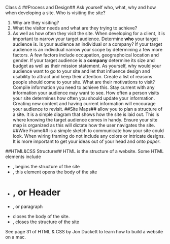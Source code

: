 Class 4
##Process and Design##
Ask yourself who, what, why and how when developing a site. 
Who is visiting the site?
1. Why are they visiting?
1. What the visitor needs and what are they trying to achieve?
1. As well as how often they visit the site.
When developing for a client, it is important to narrow your target audience. Determine **who** your target audience is. Is your audience an individual or a company? If your target audience is an individual narrow your scope by determining a few more factors.  A few factors include occupation, geographoical location and gender. 
If your target audience is a **company** determine its size and budget as well as their mission statement.
As yourself, why would your audience want to go to your site and let that influence design and usability to attract and keep their attention.
Create a list of reasons people should come to your site. What are their motivations to visit? Compile information you need to achieve this. Stay current with any information your audience may want to see. 
How often a person visits your site determines how often you should update your information. Creating new content and having current information will encourage your audience to revisit. 
##Site Maps## allow you to plan a structure of a site. It is a simple diagram that shows how the site is laid out. This is where knowing the target audience comes in handy. Ensure your site map is organized as this will dictate how the user navigates the site. 
##Wire Frame## is a simple sketch to communicate how your site could look. When wiring framing do not include any colors or intricate designs. It is more important to get your ideas out of your head and onto *paper*.  

##HTML&CSS Structure##
HTML is the structure of a website. Some HTML elements include
- <HTML>, begins the structure of the site
- <body>, this element opens the body of the site
- <h1>, or Header
- <P>, or paragraph
- </body> closes the body of the site.
- </HTML>, closes the structure of the site
See page 31 of HTML & CSS by Jon Duckett to learn how to build a website on a mac.


 
 
 
 
 
 
 
 
 



